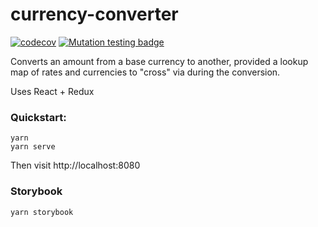 # currency-converter
[![codecov](https://codecov.io/gh/remos/currency-converter/branch/master/graph/badge.svg)](https://codecov.io/gh/remos/currency-converter)
[![Mutation testing badge](https://img.shields.io/endpoint?style=flat&url=https%3A%2F%2Fbadge-api.stryker-mutator.io%2Fgithub.com%2Fremos%2Fcurrency-converter%2Fmaster)](https://dashboard.stryker-mutator.io/reports/github.com/remos/currency-converter/master)

Converts an amount from a base currency to another, provided a lookup map of rates and currencies to "cross" via during the conversion.

Uses React + Redux

### Quickstart:
```
yarn
yarn serve
```
Then visit http://localhost:8080

### Storybook
```
yarn storybook
```